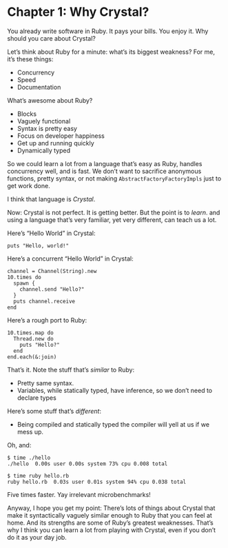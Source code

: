 # Chapter 1: Why Crystal?

You already write software in Ruby. It pays your bills. You enjoy it. Why should you care about Crystal?

Let’s think about Ruby for a minute: what’s its biggest weakness? For me, it’s these things:

* Concurrency
* Speed
* Documentation

What’s awesome about Ruby?

* Blocks
* Vaguely functional
* Syntax is pretty easy
* Focus on developer happiness
* Get up and running quickly
* Dynamically typed

So we could learn a lot from a language that’s easy as Ruby, handles concurrency well, and is fast. We don’t want to sacrifice anonymous functions, pretty syntax, or not making `AbstractFactoryFactoryImpls` just to get work done.

I think that language is _Crystal_.

Now: Crystal is not perfect. It is getting better. But the point is to _learn_. and using a language that’s very familiar, yet very different, can teach us a lot.

Here’s “Hello World” in Crystal:

```text
puts "Hello, world!"
```

Here’s a concurrent “Hello World” in Crystal:

```text
channel = Channel(String).new
10.times do
  spawn {
    channel.send "Hello?"
  }
  puts channel.receive
end
```

Here’s a rough port to Ruby:

```text
10.times.map do
  Thread.new do
    puts "Hello?"
  end
end.each(&:join)
```

That’s it. Note the stuff that’s _similar_ to Ruby:

* Pretty same syntax.
* Variables, while statically typed, have inference, so we don’t need to declare types

Here’s some stuff that’s _different_:

* Being compiled and statically typed the compiler will yell at us if we mess up.

Oh, and:

```text
$ time ./hello
./hello  0.00s user 0.00s system 73% cpu 0.008 total

$ time ruby hello.rb
ruby hello.rb  0.03s user 0.01s system 94% cpu 0.038 total
```

Five times faster. Yay irrelevant microbenchmarks!

Anyway, I hope you get my point: There’s lots of things about Crystal that make it syntactically vaguely similar enough to Ruby that you can feel at home. And its strengths are some of Ruby’s greatest weaknesses. That’s why I think you can learn a lot from playing with Crystal, even if you don’t do it as your day job.

